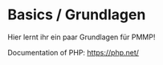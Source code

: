 # Basics / Grundlagen

Hier lernt ihr ein paar Grundlagen für PMMP!


Documentation of PHP:
https://php.net/
